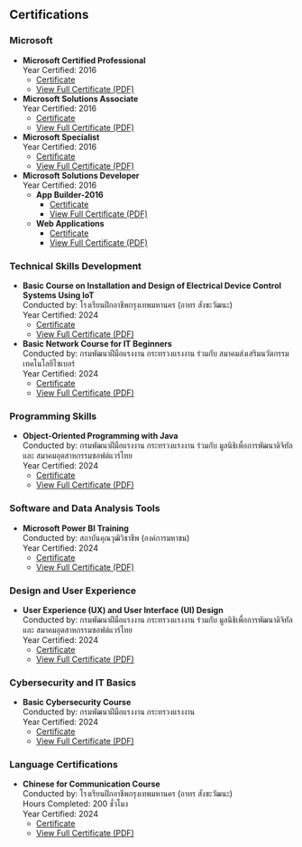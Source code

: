 ## Certifications  

### Microsoft  

- **Microsoft Certified Professional**  
Year Certified: 2016
  - [Certificate](https://github.com/s-kote/certifications/blob/main/microsoft/2014/MicrosoftCertifiedProfessional.png)  
  - [View Full Certificate (PDF)](https://github.com/s-kote/certifications/blob/main/microsoft/2014/MicrosoftCertifiedProfessional.pdf)  
- **Microsoft Solutions Associate**  
Year Certified: 2016
  - [Certificate](https://github.com/s-kote/certifications/blob/main/microsoft/2014/MicrosoftCertifiedSolutionsAssociate.png)  
  - [View Full Certificate (PDF)](https://github.com/s-kote/certifications/blob/main/microsoft/2014/MicrosoftCertifiedSolutionsAssociate.pdf)
- **Microsoft Specialist**  
Year Certified: 2016
  - [Certificate](https://github.com/s-kote/certifications/blob/main/microsoft/2014/MicrosoftCertifiedSpecialist.png)  
  - [View Full Certificate (PDF)](https://github.com/s-kote/certifications/blob/main/microsoft/2014/MicrosoftCertifiedSpecialist.pdf)  
- **Microsoft Solutions Developer**  
Year Certified: 2016
    - **App Builder-2016**
      - [Certificate](https://github.com/s-kote/certifications/blob/main/microsoft/2014/MicrosoftCertifiedSolutionsDeveloperAppBuilder.png)  
      - [View Full Certificate (PDF)](https://github.com/s-kote/certifications/blob/main/microsoft/2014/MicrosoftCertifiedSolutionsDeveloperAppBuilder.pdf)
    - **Web Applications**
      - [Certificate](https://github.com/s-kote/certifications/blob/main/microsoft/2014/MicrosoftCertifiedSolutionsDeveloperWebApplications.png)  
      - [View Full Certificate (PDF)](https://github.com/s-kote/certifications/blob/main/microsoft/2014/MicrosoftCertifiedSolutionsDeveloperWebApplications.pdf)

### Technical Skills Development 

- **Basic Course on Installation and Design of Electrical Device Control Systems Using IoT**  
Conducted by:
โรงเรียนฝึกอาชีพกรุงเทพมหานคร (อาทร สังขะวัฒนะ)  
Year Certified: 2024
  - [Certificate](https://github.com/s-kote/certifications/blob/main/Technical%20Skills%20Development/Basic%20Course%20on%20Installation%20and%20Design%20of%20Electrical%20Device%20Control%20Systems%20Using%20IoT.png)  
  - [View Full Certificate (PDF)](https://github.com/s-kote/certifications/blob/main/Technical%20Skills%20Development/Basic%20Course%20on%20Installation%20and%20Design%20of%20Electrical%20Device%20Control%20Systems%20Using%20IoT.pdf)
- **Basic Network Course for IT Beginners**  
Conducted by:
กรมพัฒนาฝีมือแรงงาน กระทรวงแรงงาน ร่วมกับ สมาคมส่งเสริมนวัตกรรมเทคโนโลยีไซเบอร์  
Year Certified: 2024
  - [Certificate](https://github.com/s-kote/certifications/blob/main/Technical%20Skills%20Development/Basic%20Network%20Course%20for%20IT%20Beginners.png)  
  - [View Full Certificate (PDF)](https://github.com/s-kote/certifications/blob/main/Technical%20Skills%20Development/Basic%20Network%20Course%20for%20IT%20Beginners.pdf)

### Programming Skills 

- **Object-Oriented Programming with Java**  
Conducted by:
กรมพัฒนาฝีมือแรงงาน กระทรวงแรงงาน ร่วมกับ มูลนิธิเพื่อการพัฒนาดิจิทัล และ สมาคมอุตสาหกรรมซอฟต์แวร์ไทย  
Year Certified: 2024
  - [Certificate](https://github.com/s-kote/certifications/blob/main/Programming%20Skill/Object-Oriented%20Programming%20with%20Java.png)  
  - [View Full Certificate (PDF)](https://github.com/s-kote/certifications/blob/main/Programming%20Skill/Object-Oriented%20Programming%20with%20Java.pdf)

### Software and Data Analysis Tools 

- **Microsoft Power BI Training**  
Conducted by:
สถาบันคุณวุฒิวิชาชีพ (องค์การมหาชน)  
Year Certified: 2024
  - [Certificate](https://github.com/s-kote/certifications/blob/main/Software%20and%20Data%20Analysis%20Tools/Microsoft%20Power%20BI%20Training.png)  
  - [View Full Certificate (PDF)](https://github.com/s-kote/certifications/blob/main/Software%20and%20Data%20Analysis%20Tools/Microsoft%20Power%20BI%20Training.pdf)

### Design and User Experience

- **User Experience (UX) and User Interface (UI) Design**  
Conducted by:
กรมพัฒนาฝีมือแรงงาน กระทรวงแรงงาน ร่วมกับ มูลนิธิเพื่อการพัฒนาดิจิทัล และ สมาคมอุตสาหกรรมซอฟต์แวร์ไทย  
Year Certified: 2024
  - [Certificate](https://github.com/s-kote/certifications/blob/main/Design%20and%20User%20Experience/User%20Experience%20(UX)%20and%20User%20Interface%20(UI)%20Design.png)  
  - [View Full Certificate (PDF)](https://github.com/s-kote/certifications/blob/main/Design%20and%20User%20Experience/User%20Experience%20(UX)%20and%20User%20Interface%20(UI)%20Design.pdf)
 
### Cybersecurity and IT Basics 

- **Basic Cybersecurity Course**  
Conducted by:
กรมพัฒนาฝีมือแรงงาน กระทรวงแรงงาน  
Year Certified: 2024
  - [Certificate](https://github.com/s-kote/certifications/blob/main/Cybersecurity%20and%20IT%20Basics/Basic%20Cybersecurity%20Course.png)  
  - [View Full Certificate (PDF)](https://github.com/s-kote/certifications/blob/main/Cybersecurity%20and%20IT%20Basics/Basic%20Cybersecurity%20Course.pdf)

### Language Certifications 

- **Chinese for Communication Course**  
Conducted by:
โรงเรียนฝึกอาชีพกรุงเทพมหานคร (อาทร สังขะวัฒนะ)  
Hours Completed: 200 ชั่วโมง  
Year Certified: 2024
  - [Certificate](https://github.com/s-kote/certifications/blob/main/Language%20Certifications/Chinese%20for%20Communication%20Course.png)  
  - [View Full Certificate (PDF)](https://github.com/s-kote/certifications/blob/main/Language%20Certifications/Chinese%20for%20Communication%20Course.pdf)
